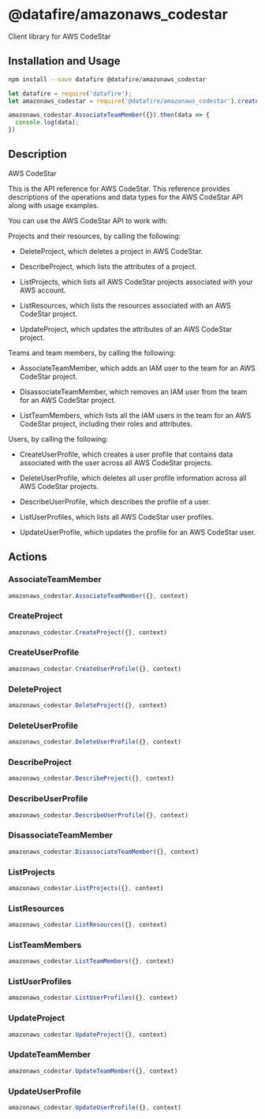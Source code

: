 # @datafire/amazonaws_codestar

Client library for AWS CodeStar

## Installation and Usage
```bash
npm install --save datafire @datafire/amazonaws_codestar
```

```js
let datafire = require('datafire');
let amazonaws_codestar = require('@datafire/amazonaws_codestar').create();

amazonaws_codestar.AssociateTeamMember({}).then(data => {
  console.log(data);
})
```

## Description
<fullname>AWS CodeStar</fullname> <p>This is the API reference for AWS CodeStar. This reference provides descriptions of the operations and data types for the AWS CodeStar API along with usage examples.</p> <p>You can use the AWS CodeStar API to work with:</p> <p>Projects and their resources, by calling the following:</p> <ul> <li> <p> <a>DeleteProject</a>, which deletes a project in AWS CodeStar.</p> </li> <li> <p> <a>DescribeProject</a>, which lists the attributes of a project.</p> </li> <li> <p> <a>ListProjects</a>, which lists all AWS CodeStar projects associated with your AWS account.</p> </li> <li> <p> <a>ListResources</a>, which lists the resources associated with an AWS CodeStar project.</p> </li> <li> <p> <a>UpdateProject</a>, which updates the attributes of an AWS CodeStar project.</p> </li> </ul> <p>Teams and team members, by calling the following:</p> <ul> <li> <p> <a>AssociateTeamMember</a>, which adds an IAM user to the team for an AWS CodeStar project.</p> </li> <li> <p> <a>DisassociateTeamMember</a>, which removes an IAM user from the team for an AWS CodeStar project.</p> </li> <li> <p> <a>ListTeamMembers</a>, which lists all the IAM users in the team for an AWS CodeStar project, including their roles and attributes.</p> </li> </ul> <p>Users, by calling the following:</p> <ul> <li> <p> <a>CreateUserProfile</a>, which creates a user profile that contains data associated with the user across all AWS CodeStar projects.</p> </li> <li> <p> <a>DeleteUserProfile</a>, which deletes all user profile information across all AWS CodeStar projects.</p> </li> <li> <p> <a>DescribeUserProfile</a>, which describes the profile of a user.</p> </li> <li> <p> <a>ListUserProfiles</a>, which lists all AWS CodeStar user profiles.</p> </li> <li> <p> <a>UpdateUserProfile</a>, which updates the profile for an AWS CodeStar user. </p> </li> </ul>

## Actions
### AssociateTeamMember



```js
amazonaws_codestar.AssociateTeamMember({}, context)
```


### CreateProject



```js
amazonaws_codestar.CreateProject({}, context)
```


### CreateUserProfile



```js
amazonaws_codestar.CreateUserProfile({}, context)
```


### DeleteProject



```js
amazonaws_codestar.DeleteProject({}, context)
```


### DeleteUserProfile



```js
amazonaws_codestar.DeleteUserProfile({}, context)
```


### DescribeProject



```js
amazonaws_codestar.DescribeProject({}, context)
```


### DescribeUserProfile



```js
amazonaws_codestar.DescribeUserProfile({}, context)
```


### DisassociateTeamMember



```js
amazonaws_codestar.DisassociateTeamMember({}, context)
```


### ListProjects



```js
amazonaws_codestar.ListProjects({}, context)
```


### ListResources



```js
amazonaws_codestar.ListResources({}, context)
```


### ListTeamMembers



```js
amazonaws_codestar.ListTeamMembers({}, context)
```


### ListUserProfiles



```js
amazonaws_codestar.ListUserProfiles({}, context)
```


### UpdateProject



```js
amazonaws_codestar.UpdateProject({}, context)
```


### UpdateTeamMember



```js
amazonaws_codestar.UpdateTeamMember({}, context)
```


### UpdateUserProfile



```js
amazonaws_codestar.UpdateUserProfile({}, context)
```


